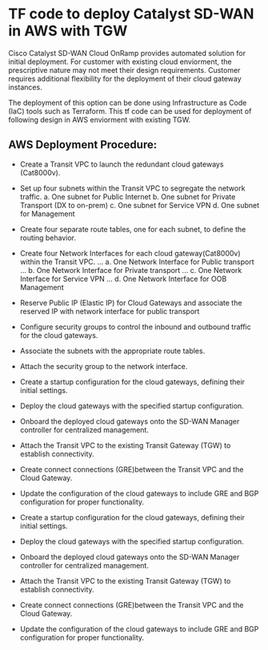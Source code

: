 # TF code to deploy Catalyst SD-WAN in AWS with TGW

Cisco Catalyst SD-WAN Cloud OnRamp provides automated solution for initial deployment. For customer with existing cloud enviorment, the prescriptive nature may not meet their design requirements. Customer requires additional flexibility for the deployment of their cloud gateway instances.

The deployment of this option can be done using Infrastructure as Code (IaC) tools such as Terraform.  This tf code can be used for deployment of following design in AWS enviorment with existing TGW. 

 ## AWS Deployment Procedure:
  
- Create a Transit VPC to launch the redundant cloud gateways (Cat8000v).
- Set up four subnets within the Transit VPC to segregate the network traffic.
  a. One subnet for Public Internet
  b. One subnet for Private Transport (DX to on-prem)
  c. One subnet for Service VPN
  d. One subnet for Management 
  
- Create four separate route tables, one for each subnet, to define the routing behavior.
- Create four Network Interfaces for each cloud gateway(Cat8000v) within the Transit VPC.
  ... a. One Network Interface for Public transport 
  ... b. One Network Interface for Private transport 
  ... c. One Network Interface for Service VPN 
  ... d. One Network Interface for OOB Management
- Reserve Public IP (Elastic IP) for Cloud Gateways and associate the reserved IP with network interface for public transport
- Configure security groups to control the inbound and outbound traffic for the cloud gateways.
- Associate the subnets with the appropriate route tables.
- Attach the security group to the network interface.
- Create a startup configuration for the cloud gateways, defining their initial settings.
- Deploy the cloud gateways with the specified startup configuration.
- Onboard the deployed cloud gateways onto the SD-WAN Manager controller for centralized management.
- Attach the Transit VPC to the existing Transit Gateway (TGW) to establish connectivity.
- Create connect connections (GRE)between the Transit VPC and the Cloud Gateway.
- Update the configuration of the cloud gateways to include GRE and BGP configuration for proper functionality.
-	Create a startup configuration for the cloud gateways, defining their initial settings.
-	Deploy the cloud gateways with the specified startup configuration.
-	Onboard the deployed cloud gateways onto the SD-WAN Manager controller for centralized management.
-	Attach the Transit VPC to the existing Transit Gateway (TGW) to establish connectivity.
-	Create connect connections (GRE)between the Transit VPC and the Cloud Gateway.
-	Update the configuration of the cloud gateways to include GRE and BGP configuration for proper functionality.
